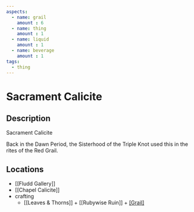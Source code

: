 ```yaml
---
aspects: 
  - name: grail
    amount : 6
  - name: thing
    amount : 1
  - name: liquid
    amount : 1
  - name: beverage
    amount : 1
tags:
  - thing
---
```


# Sacrament Calicite

## Description
Sacrament Calicite

Back in the Dawn Period, the Sisterhood of the Triple Knot used this in the rites of the Red Grail.
## Locations
- [[Fludd Gallery]]
- [[Chapel Calicite]]
- crafting 
	- [[Leaves & Thorns]] + [[Rubywise Ruin]] + [[Grail]](15)